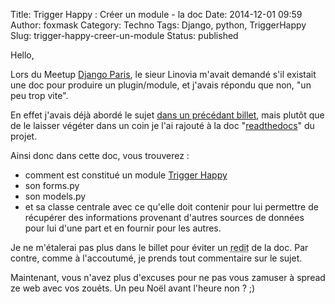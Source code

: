 Title: Trigger Happy : Créer un module - la doc
Date: 2014-12-01 09:59
Author: foxmask
Category: Techno
Tags: Django, python, TriggerHappy
Slug: trigger-happy-creer-un-module
Status: published

Hello,

Lors du Meetup [Django
Paris](http://www.meetup.com/Django-Paris/events/214194852/), le sieur
Linovia m'avait demandé s'il existait une doc pour produire un
plugin/module, et j'avais répondu que non, "un peu trop vite".

En effet j'avais déjà abordé le sujet [dans un précédant
billet](/post/2013/12/09/trigger-happy-comment-pondre-son-propre-module/ "Trigger Happy comment pondre son propre module"),
mais plutôt que de le laisser végéter dans un coin je l'ai rajouté à la
doc
"[readthedocs](http://trigger-happy.readthedocs.org "documentation du projet Trigger Happy")"
du projet.

Ainsi donc dans cette doc, vous trouverez :

-   comment est constitué un module [Trigger
    Happy](http://www.trigger-happy.eu "a micro Enterprise service bus (ESB)")</il>
-   son forms.py
-   son models.py
-   et sa classe centrale avec ce qu'elle doit contenir pour lui
    permettre de récupérer des informations provenant d'autres sources
    de données pour lui d'une part et en fournir pour les autres.

Je ne m'étalerai pas plus dans le billet pour éviter un
<abbr title="Redit, répétition, à ne pas confondre avec reddit qui n'a rien à voir ;)">redit</abbr>
de la doc. Par contre, comme à l'accoutumé, je prends tout commentaire
sur le sujet.

Maintenant, vous n'avez plus d'excuses pour ne pas vous zamuser à spread
ze web avec vos zouéts. Un peu Noël avant l'heure non ? ;)

